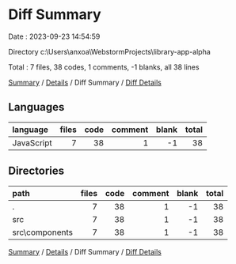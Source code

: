 # Diff Summary

Date : 2023-09-23 14:54:59

Directory c:\\Users\\anxoa\\WebstormProjects\\library-app-alpha

Total : 7 files,  38 codes, 1 comments, -1 blanks, all 38 lines

[Summary](results.md) / [Details](details.md) / Diff Summary / [Diff Details](diff-details.md)

## Languages
| language | files | code | comment | blank | total |
| :--- | ---: | ---: | ---: | ---: | ---: |
| JavaScript | 7 | 38 | 1 | -1 | 38 |

## Directories
| path | files | code | comment | blank | total |
| :--- | ---: | ---: | ---: | ---: | ---: |
| . | 7 | 38 | 1 | -1 | 38 |
| src | 7 | 38 | 1 | -1 | 38 |
| src\\components | 7 | 38 | 1 | -1 | 38 |

[Summary](results.md) / [Details](details.md) / Diff Summary / [Diff Details](diff-details.md)